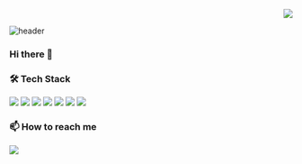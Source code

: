 <p align=right>
  <a href="https://hits.seeyoufarm.com"><img src="https://hits.seeyoufarm.com/api/count/incr/badge.svg?url=https%3A%2F%2Fgithub.com%2Fjinee0us&count_bg=%2350BCDF&title_bg=%23989898&icon=github.svg&icon_color=%23E7E7E7&title=hits&edge_flat=true"/></a>
</p>

![header](https://capsule-render.vercel.app/api?type=waving&color=50BCDF&height=200&section=header&text=DajinKim&fontSize=60&fontColor=989898&fontAlign=80&animation=twinkling)

### Hi there 👋

<!--
**jinee0us/jinee0us** is a ✨ _special_ ✨ repository because its `README.md` (this file) appears on your GitHub profile.

Here are some ideas to get you started:

- 🔭 I’m currently working on ...
- 🌱 I’m currently learning ...
- 👯 I’m looking to collaborate on ...
- 🤔 I’m looking for help with ...
- 💬 Ask me about ...
- 📫 How to reach me: ...
- 😄 Pronouns: ...
- ⚡ Fun fact: ...
-->


### 🛠 Tech Stack
![](https://img.shields.io/badge/Magento-EE672F?style=flat-square&logo=Magento&logoColor=white)
![](https://img.shields.io/badge/PHP-777BB4?style=flat-square&logo=PHP&logoColor=white)
![](https://img.shields.io/badge/MySQL-4479A1?style=flat-square&logo=MySQL&logoColor=white)
![](https://img.shields.io/badge/HTML-E34F26?style=flat-square&logo=HTML5&logoColor=white)
![](https://img.shields.io/badge/CSS-1572B6?style=flat-square&logo=CSS3&logoColor=white)
![](https://img.shields.io/badge/JavaScript-F7DF1E?style=flat-square&logo=JavaScript&logoColor=black)
![](https://img.shields.io/badge/AWS-232F3E?style=flat-square&logo=Amazon%20AWS&logoColor=white)

<!--
![](https://img.shields.io/badge/Django-092E20?style=flat-square&logo=Django&logoColor=white)
![](https://img.shields.io/badge/Python-3776AB?style=flat-square&logo=Python&logoColor=white)
-->

<!--
[![Anurag's GitHub stats](https://github-readme-stats.vercel.app/api?username=jinee0us&hide=prs,contribs&show_icons=true&theme=react)](https://github.com/anuraghazra/github-readme-stats)
[![Top Langs](https://github-readme-stats.vercel.app/api/top-langs/?username=jinee0us&layout=compact&theme=react)](https://github.com/anuraghazra/github-readme-stats)
-->

### 📫 How to reach me
![](https://img.shields.io/badge/Gmail-EA4335?style=flat-square&logo=Gmail&logoColor=white&link=mailto:jinee0us@gmail.com)
